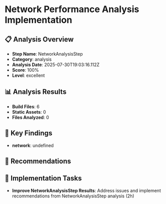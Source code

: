 # Network Performance Analysis Implementation

## 📋 Analysis Overview
- **Step Name**: NetworkAnalysisStep
- **Category**: analysis
- **Analysis Date**: 2025-07-30T19:03:16.112Z
- **Score**: 100%
- **Level**: excellent

## 📊 Analysis Results
- **Build Files**: 6
- **Static Assets**: 0
- **Files Analyzed**: 0

## 🎯 Key Findings
- **network**: undefined

## 📝 Recommendations


## 🔧 Implementation Tasks
- **Improve NetworkAnalysisStep Results**: Address issues and implement recommendations from NetworkAnalysisStep analysis (2h)
